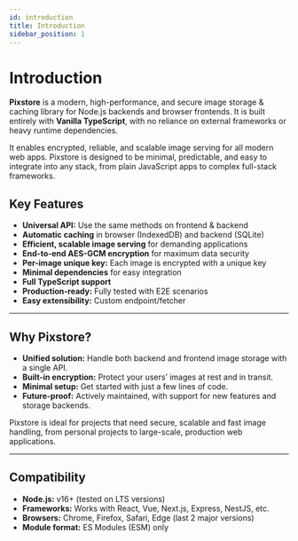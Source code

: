 ```yaml
---
id: introduction
title: Introduction
sidebar_position: 1
---
```


# Introduction

**Pixstore** is a modern, high-performance, and secure image storage & caching library for Node.js backends and browser frontends. It is built entirely with **Vanilla TypeScript**, with no reliance on external frameworks or heavy runtime dependencies.

It enables encrypted, reliable, and scalable image serving for all modern web apps. Pixstore is designed to be minimal, predictable, and easy to integrate into any stack, from plain JavaScript apps to complex full-stack frameworks.

## Key Features

- **Universal API:** Use the same methods on frontend & backend
- **Automatic caching** in browser (IndexedDB) and backend (SQLite)
- **Efficient, scalable image serving** for demanding applications
- **End-to-end AES-GCM encryption** for maximum data security
- **Per-image unique key:** Each image is encrypted with a unique key
- **Minimal dependencies** for easy integration
- **Full TypeScript support**
- **Production-ready:** Fully tested with E2E scenarios
- **Easy extensibility:** Custom endpoint/fetcher

---

## Why Pixstore?

- **Unified solution:** Handle both backend and frontend image storage with a single API.
- **Built-in encryption:** Protect your users’ images at rest and in transit.
- **Minimal setup:** Get started with just a few lines of code.
- **Future-proof:** Actively maintained, with support for new features and storage backends.

Pixstore is ideal for projects that need secure, scalable and fast image handling, from personal projects to large-scale, production web applications.

---

## Compatibility

- **Node.js:** v16+ (tested on LTS versions)
- **Frameworks:** Works with React, Vue, Next.js, Express, NestJS, etc.
- **Browsers:** Chrome, Firefox, Safari, Edge (last 2 major versions)
- **Module format:** ES Modules (ESM) only
